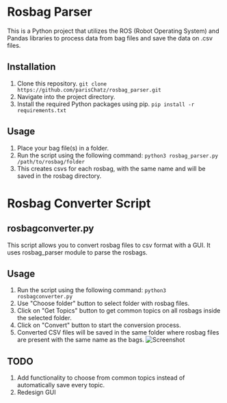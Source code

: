 # Rosbag Parser
This is a Python project that utilizes the ROS (Robot Operating System) and Pandas libraries to process data from bag files and save the data on .csv files.

## Installation

1. Clone this repository.
```git clone https://github.com/parisChatz/rosbag_parser.git```
2. Navigate into the project directory.
3. Install the required Python packages using pip.
```pip install -r requirements.txt```

## Usage

1. Place your bag file(s) in a folder.
2. Run the script using the following command:
```python3 rosbag_parser.py /path/to/rosbag/folder```
3. This creates csvs for each rosbag, with the same name and will be saved in the rosbag directory.

# Rosbag Converter Script
## rosbagconverter.py
This script allows you to convert rosbag files to csv format with a GUI. It uses rosbag_parser module to parse the rosbags.


## Usage

1. Run the script using the following command:
```python3 rosbagconverter.py```
2. Use "Choose folder" button to select folder with rosbag files.
3. Click on "Get Topics" button to get common topics on all rosbags inside the selected folder.
4. Click on "Convert" button to start the conversion process.
5. Converted CSV files will be saved in the same folder where rosbag files are present with the same name as the bags.
![Screenshot](images/guipic.png)

## TODO 

1. Add functionality to choose from common topics instead of automatically save every topic.
2. Redesign GUI
